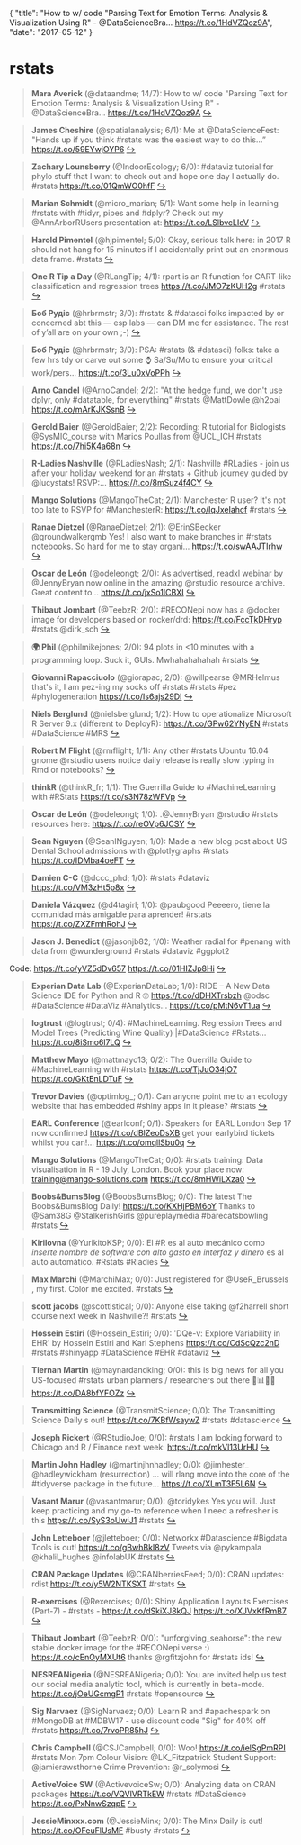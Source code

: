 {
  "title": "How to w/ code \"Parsing Text for Emotion Terms: Analysis &amp; Visualization Using R\" - @DataScienceBra… https://t.co/1HdVZQoz9A",
  "date": "2017-05-12"
}

# rstats

> **Mara Averick** (@dataandme; 14/7): How to w/ code "Parsing Text for Emotion Terms: Analysis &amp; Visualization Using R" - @DataScienceBra… https://t.co/1HdVZQoz9A  [&#8618;](https://twitter.com/dataandme/status/863076815346307073)

<!-- -->


> **James Cheshire** (@spatialanalysis; 6/1): Me at @DataScienceFest: "Hands up if you think #rstats was the easiest way to do this…” https://t.co/59EYwjOYP6  [&#8618;](https://twitter.com/dataandme/status/863072769378013184)

<!-- -->


> **Zachary Lounsberry** (@IndoorEcology; 6/0): #dataviz tutorial for phylo stuff that I want to check out and hope one day I actually do. #rstats https://t.co/01QmWO0hfF  [&#8618;](https://twitter.com/dataandme/status/863060290631380992)

<!-- -->


> **Marian Schmidt** (@micro_marian; 5/1): Want some help in learning #rstats with #tidyr, pipes and #dplyr? Check out my @AnnArborRUsers presentation at: https://t.co/LSlbvcLIcV  [&#8618;](https://twitter.com/dataandme/status/863067614230306816)

<!-- -->


> **Harold Pimentel** (@hjpimentel; 5/0): Okay, serious talk here: in 2017 R should not hang for 15 minutes if I accidentally print out an enormous data frame. #rstats  [&#8618;](https://twitter.com/dataandme/status/863061360476803072)

<!-- -->


> **One R Tip a Day** (@RLangTip; 4/1): rpart is an R function for CART-like classification and regression trees https://t.co/JMO7zKUH2g #rstats  [&#8618;](https://twitter.com/dataandme/status/863061215148421124)

<!-- -->


> **Боб Рудіс** (@hrbrmstr; 3/0): #rstats &amp; #datasci folks impacted by or concerned abt this — esp labs — can DM me for assistance. The rest of y’all are on your own ;-)  [&#8618;](https://twitter.com/dataandme/status/863077466587500545)

<!-- -->


> **Боб Рудіс** (@hrbrmstr; 3/0): PSA: #rstats (&amp; #datasci) folks: take a few hrs tdy or carve out some ⌚️ Sa/Su/Mo to ensure your critical work/pers… https://t.co/3Lu0xVoPPh  [&#8618;](https://twitter.com/dataandme/status/863042356848844800)

<!-- -->


> **Arno Candel** (@ArnoCandel; 2/2): "At the hedge fund, we don't use dplyr, only #datatable, for everything" #rstats @MattDowle @h2oai https://t.co/mArKJKSsnB  [&#8618;](https://twitter.com/dataandme/status/863076405306834944)

<!-- -->


> **Gerold Baier** (@GeroldBaier; 2/2): Recording: R tutorial for Biologists @SysMIC_course with Marios Poullas from @UCL_ICH #rstats https://t.co/7hi5K4a68n  [&#8618;](https://twitter.com/dataandme/status/863072872708878336)

<!-- -->


> **R-Ladies Nashville** (@RLadiesNash; 2/1): Nashville #RLadies - join us after your holiday weekend for an #rstats + Github journey guided by @lucystats! RSVP:… https://t.co/8mSuz4f4CY  [&#8618;](https://twitter.com/dataandme/status/863071476295008258)

<!-- -->


> **Mango Solutions** (@MangoTheCat; 2/1): Manchester R user? It's not too late to RSVP for #ManchesterR: https://t.co/IqJxeIahcf #rstats  [&#8618;](https://twitter.com/dataandme/status/863068253450641408)

<!-- -->


> **Ranae Dietzel** (@RanaeDietzel; 2/1): @ErinSBecker @groundwalkergmb Yes! I also want to make branches in #rstats notebooks. So hard for me to stay organi… https://t.co/swAAJTIrhw  [&#8618;](https://twitter.com/dataandme/status/863056960614264832)

<!-- -->


> **Oscar de León** (@odeleongt; 2/0): As advertised, readxl webinar by @JennyBryan now online in the amazing @rstudio resource archive.
Great content to… https://t.co/jxSo1ICBXI  [&#8618;](https://twitter.com/dataandme/status/863077007223074823)

<!-- -->


> **Thibaut Jombart** (@TeebzR; 2/0): #RECONepi now has a @docker image for developers based on rocker/drd:
https://t.co/FccTkDHryp 
#rstats @dirk_sch  [&#8618;](https://twitter.com/dataandme/status/863061407209750529)

<!-- -->


> **🌍 Phil** (@philmikejones; 2/0): 94 plots in &lt;10 minutes with a programming loop. Suck it, GUIs. Mwhahahahahah #rstats  [&#8618;](https://twitter.com/dataandme/status/863054763914604544)

<!-- -->


> **Giovanni Rapacciuolo** (@giorapac; 2/0): @willpearse @MRHelmus that's it, I am pez-ing my socks off #rstats #rstats #pez #phylogeneration https://t.co/Is6ajs29DI  [&#8618;](https://twitter.com/dataandme/status/863052231616192517)

<!-- -->


> **Niels Berglund** (@nielsberglund; 1/2): How to operationalize Microsoft R Server 9.x (different to DeployR): 
https://t.co/GPw62YNyEN
#rstats #DataScience #MRS  [&#8618;](https://twitter.com/dataandme/status/863049326003707904)

<!-- -->


> **Robert M Flight** (@rmflight; 1/1): Any other #rstats Ubuntu 16.04 gnome @rstudio users notice daily release is really slow typing in Rmd or notebooks?  [&#8618;](https://twitter.com/dataandme/status/863072979701432321)

<!-- -->


> **thinkR** (@thinkR_fr; 1/1): The Guerrilla Guide to #MachineLearning with #RStats https://t.co/s3N78zWFVp  [&#8618;](https://twitter.com/dataandme/status/863059995969163268)

<!-- -->


> **Oscar de León** (@odeleongt; 1/0): .@JennyBryan @rstudio #rstats resources here: https://t.co/reOVp6JCSY  [&#8618;](https://twitter.com/dataandme/status/863077190757490688)

<!-- -->


> **Sean Nguyen** (@SeanlNguyen; 1/0): Made a new blog post about US Dental School admissions with @plotlygraphs #rstats https://t.co/IDMba4oeFT  [&#8618;](https://twitter.com/dataandme/status/863065118422257665)

<!-- -->


> **Damien C-C** (@dccc_phd; 1/0): #rstats #dataviz https://t.co/VM3zHt5p8x  [&#8618;](https://twitter.com/dataandme/status/863061978574708736)

<!-- -->


> **Daniela Vázquez** (@d4tagirl; 1/0): @paubgood Peeeero, tiene la comunidad más amigable para aprender! #rstats https://t.co/ZXZFmhRohJ  [&#8618;](https://twitter.com/dataandme/status/863057062951096320)

<!-- -->


> **Jason J. Benedict** (@jasonjb82; 1/0): Weather radial for #penang with data from @wunderground #rstats #dataviz #ggplot2 
>
Code: https://t.co/yVZ5dDv657 https://t.co/01HIZJp8Hi  [&#8618;](https://twitter.com/dataandme/status/863040836153495552)

<!-- -->


> **Experian Data Lab** (@ExperianDataLab; 1/0): RIDE – A New Data Science IDE for Python and R 🤓 https://t.co/dDHXTrsbzh @odsc #DataScience #DataViz #Analytics… https://t.co/pMtN6vT1ua  [&#8618;](https://twitter.com/dataandme/status/863040183146614784)

<!-- -->


> **logtrust** (@logtrust; 0/4): #MachineLearning. Regression Trees and Model Trees (Predicting Wine Quality) |#DataScience #Rstats… https://t.co/8iSmo6l7LQ  [&#8618;](https://twitter.com/dataandme/status/863056221305229312)

<!-- -->


> **Matthew Mayo** (@mattmayo13; 0/2): The Guerrilla Guide to #MachineLearning with #rstats https://t.co/TjJuO34jO7 https://t.co/GKtEnLDTuF  [&#8618;](https://twitter.com/dataandme/status/863057435887636480)

<!-- -->


> **Trevor Davies** (@optimlog_; 0/1): Can anyone point me to an ecology website that has embedded #shiny apps in it please? #rstats  [&#8618;](https://twitter.com/dataandme/status/863083070181617664)

<!-- -->


> **EARL Conference** (@earlconf; 0/1): Speakers for EARL London Sep 17 now confirmed https://t.co/dBlZeoDsXB  get your earlybird tickets whilst you can!… https://t.co/omqllSbu0q  [&#8618;](https://twitter.com/dataandme/status/863073542602190849)

<!-- -->


> **Mango Solutions** (@MangoTheCat; 0/0): #rstats training: Data visualisation in R - 19 July, London. Book your place now: training@mango-solutions.com https://t.co/8mHWiLXza0  [&#8618;](https://twitter.com/dataandme/status/863088140227051524)

<!-- -->


> **Boobs&BumsBlog** (@BoobsBumsBlog; 0/0): The latest The Boobs&amp;BumsBlog Daily! https://t.co/KXHjPBM6oY Thanks to @Sam38G @StalkerishGirls @pureplaymedia #barecatsbowling #rstats  [&#8618;](https://twitter.com/dataandme/status/863087043500548096)

<!-- -->


> **Kirilovna** (@YurikitoKSP; 0/0): El #R es al auto mecánico como *inserte nombre de software con alto gasto en interfaz y dinero* es al auto automático.
#Rstats #Rladies  [&#8618;](https://twitter.com/dataandme/status/863084456520945669)

<!-- -->


> **Max Marchi** (@MarchiMax; 0/0): Just registered for @UseR_Brussels , my first. Color me excited. #rstats  [&#8618;](https://twitter.com/dataandme/status/863083859914743811)

<!-- -->


> **scott jacobs** (@scottistical; 0/0): Anyone else taking @f2harrell short course next week in Nashville?! #rstats  [&#8618;](https://twitter.com/dataandme/status/863080350137802752)

<!-- -->


> **Hossein Estiri** (@Hossein_Estiri; 0/0): 'DQe-v: Explore Variability in EHR' by Hossein Estiri and Kari Stephens https://t.co/CdScQzc2nD
#rstats #shinyapp #DataScience #EHR #dataviz  [&#8618;](https://twitter.com/dataandme/status/863075883837423616)

<!-- -->


> **Tiernan Martin** (@maynardandking; 0/0): this is big news for all you US-focused #rstats urban planners / researchers out there 🔎📊🇺🇸 https://t.co/DA8bfYFOZz  [&#8618;](https://twitter.com/dataandme/status/863074258288648192)

<!-- -->


> **Transmitting Science** (@TransmitScience; 0/0): The Transmitting Science Daily s out! https://t.co/7KBfWsaywZ #rstats #datascience  [&#8618;](https://twitter.com/dataandme/status/863074198427770881)

<!-- -->


> **Joseph Rickert** (@RStudioJoe; 0/0): #rstats I am looking forward to Chicago and R / Finance next week: https://t.co/mkVl13UrHU  [&#8618;](https://twitter.com/dataandme/status/863074055993176064)

<!-- -->


> **Martin John Hadley** (@martinjhnhadley; 0/0): @jimhester_ @hadleywickham (resurrection) ... will rlang move into the core of the #tidyverse package in the future… https://t.co/XLmT3F5L6N  [&#8618;](https://twitter.com/dataandme/status/863069774930219008)

<!-- -->


> **Vasant Marur** (@vasantmarur; 0/0): @toridykes Yes you will. Just keep practicing and my go-to reference when I need a refresher is this https://t.co/SyS3oUwiJ1 #rstats  [&#8618;](https://twitter.com/dataandme/status/863069510013779969)

<!-- -->


> **John Letteboer** (@jletteboer; 0/0): Networkx #Datascience #Bigdata Tools is out! https://t.co/gBwhBkI8zV Tweets via @pykampala @khalil_hughes @infolabUK #rstats  [&#8618;](https://twitter.com/dataandme/status/863064416543277057)

<!-- -->


> **CRAN Package Updates** (@CRANberriesFeed; 0/0): CRAN updates: rdist https://t.co/y5W2NTKSXT #rstats  [&#8618;](https://twitter.com/dataandme/status/863061759753670657)

<!-- -->


> **R-exercises** (@Rexercises; 0/0): Shiny Application Layouts Exercises (Part-7) - #rstats - https://t.co/dSkiXJ8kQJ https://t.co/XJVxKfRmB7  [&#8618;](https://twitter.com/dataandme/status/863061576009568260)

<!-- -->


> **Thibaut Jombart** (@TeebzR; 0/0): "unforgiving_seahorse": the new stable docker image for the #RECONepi verse :)
https://t.co/cEnOyMXUt6
thanks @rgfitzjohn for #rstats ids!  [&#8618;](https://twitter.com/dataandme/status/863060799195160576)

<!-- -->


> **NESREANigeria** (@NESREANigeria; 0/0): You are invited help us test our social media analytic tool, which is currently in beta-mode. https://t.co/jOeUGcmgP1 #rstats #opensource  [&#8618;](https://twitter.com/dataandme/status/863058907786342400)

<!-- -->


> **Sig Narvaez** (@SigNarvaez; 0/0): Learn R and #apachespark on #MongoDB at #MDBW17 - use discount code "Sig" for 40% off #rstats https://t.co/7rvoPR85hJ  [&#8618;](https://twitter.com/dataandme/status/863054249747283968)

<!-- -->


> **Chris Campbell** (@CSJCampbell; 0/0): Woo! https://t.co/ielSgPmRPI #rstats Mon 7pm Colour Vision: @LK_Fitzpatrick Student Support: @jamierawsthorne Crime Prevention:  @r_solymosi  [&#8618;](https://twitter.com/dataandme/status/863050150981378049)

<!-- -->


> **ActiveVoice SW** (@ActivevoiceSw; 0/0): Analyzing data on CRAN packages https://t.co/VQVlVRTkEW #rstats #DataScience https://t.co/PxNnwSzqpE  [&#8618;](https://twitter.com/dataandme/status/863046149971881984)

<!-- -->


> **JessieMinxxx.com** (@JessieMinx; 0/0): The Minx Daily is out! https://t.co/OFeuFlUsMF #busty #rstats  [&#8618;](https://twitter.com/dataandme/status/863040629387010048)

<!-- -->


